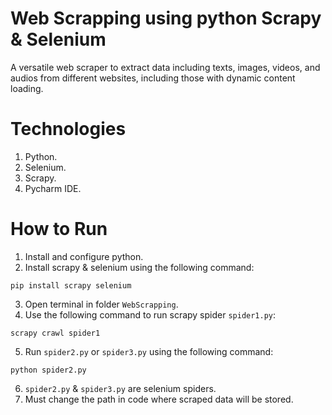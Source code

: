 # Web Scrapping using python Scrapy & Selenium
A versatile web scraper to extract data including texts, images, videos, and audios from different websites, including those with dynamic content loading.
# Technologies
1. Python.
2. Selenium.
3. Scrapy.
4. Pycharm IDE.
# How to Run
1. Install and configure python.
2. Install scrapy & selenium using the following command:
```
pip install scrapy selenium
```
3. Open terminal in folder `WebScrapping`.
4. Use the following command to run scrapy spider `spider1.py`:
```
scrapy crawl spider1
```
5. Run `spider2.py` or `spider3.py` using the following command:
```
python spider2.py
```
6. `spider2.py` & `spider3.py` are selenium spiders.
7. Must change the path in code where scraped data will be stored.
